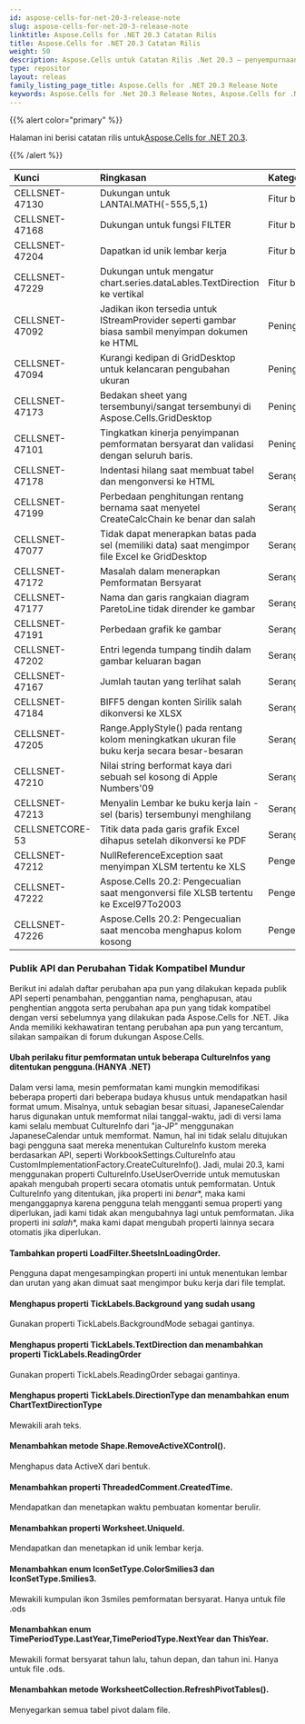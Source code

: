 ```yaml
---
id: aspose-cells-for-net-20-3-release-note
slug: aspose-cells-for-net-20-3-release-note
linktitle: Aspose.Cells for .NET 20.3 Catatan Rilis
title: Aspose.Cells for .NET 20.3 Catatan Rilis
weight: 50
description: Aspose.Cells untuk Catatan Rilis .Net 20.3 – penyempurnaan terbaru, fitur baru, dan perbaikan
type: repositor
layout: releas
family_listing_page_title: Aspose.Cells for .NET 20.3 Release Note
keywords: Aspose.Cells for .Net 20.3 Release Notes, Aspose.Cells for .Net 20.3 updates and fixe
---
```

{{% alert color="primary" %}} 

 Halaman ini berisi catatan rilis untuk[Aspose.Cells for .NET 20.3](https://www.nuget.org/packages/Aspose.Cells/20.3.0).

{{% /alert %}} 

|**Kunci**|**Ringkasan**|**Kategori**|
| :- | :- | :- |
|CELLSNET-47130|Dukungan untuk LANTAI.MATH(-555,5,1)|Fitur baru|
|CELLSNET-47168|Dukungan untuk fungsi FILTER|Fitur baru|
|CELLSNET-47204|Dapatkan id unik lembar kerja|Fitur baru|
|CELLSNET-47229|Dukungan untuk mengatur chart.series.dataLables.TextDirection ke vertikal|Fitur baru|
|CELLSNET-47092|Jadikan ikon tersedia untuk IStreamProvider seperti gambar biasa sambil menyimpan dokumen ke HTML|Peningkatan|
|CELLSNET-47094|Kurangi kedipan di GridDesktop untuk kelancaran pengubahan ukuran|Peningkatan|
|CELLSNET-47173|Bedakan sheet yang tersembunyi/sangat tersembunyi di Aspose.Cells.GridDesktop|Peningkatan|
|CELLSNET-47101|Tingkatkan kinerja penyimpanan pemformatan bersyarat dan validasi dengan seluruh baris.|Peningkatan|
|CELLSNET-47178|Indentasi hilang saat membuat tabel dan mengonversi ke HTML|Serangga|
|CELLSNET-47199|Perbedaan penghitungan rentang bernama saat menyetel CreateCalcChain ke benar dan salah|Serangga|
|CELLSNET-47077|Tidak dapat menerapkan batas pada sel (memiliki data) saat mengimpor file Excel ke GridDesktop|Serangga|
|CELLSNET-47172|Masalah dalam menerapkan Pemformatan Bersyarat|Serangga|
|CELLSNET-47177|Nama dan garis rangkaian diagram ParetoLine tidak dirender ke gambar|Serangga|
|CELLSNET-47191|Perbedaan grafik ke gambar|Serangga|
|CELLSNET-47202|Entri legenda tumpang tindih dalam gambar keluaran bagan|Serangga|
|CELLSNET-47167|Jumlah tautan yang terlihat salah|Serangga|
|CELLSNET-47184|BIFF5 dengan konten Sirilik salah dikonversi ke XLSX|Serangga|
|CELLSNET-47205|Range.ApplyStyle() pada rentang kolom meningkatkan ukuran file buku kerja secara besar-besaran|Serangga|
|CELLSNET-47210|Nilai string berformat kaya dari sebuah sel kosong di Apple Numbers'09|Serangga|
|CELLSNET-47213|Menyalin Lembar ke buku kerja lain - sel (baris) tersembunyi menghilang|Serangga|
|CELLSNETCORE-53|Titik data pada garis grafik Excel dihapus setelah dikonversi ke PDF|Serangga|
|CELLSNET-47212|NullReferenceException saat menyimpan XLSM tertentu ke XLS|Pengecualian|
|CELLSNET-47222|Aspose.Cells 20.2: Pengecualian saat mengonversi file XLSB tertentu ke Excel97To2003|Pengecualian|
|CELLSNET-47226|Aspose.Cells 20.2: Pengecualian saat mencoba menghapus kolom kosong|Pengecualian|
###  **Publik API dan Perubahan Tidak Kompatibel Mundur**
Berikut ini adalah daftar perubahan apa pun yang dilakukan kepada publik API seperti penambahan, penggantian nama, penghapusan, atau penghentian anggota serta perubahan apa pun yang tidak kompatibel dengan versi sebelumnya yang dilakukan pada Aspose.Cells for .NET. Jika Anda memiliki kekhawatiran tentang perubahan apa pun yang tercantum, silakan sampaikan di forum dukungan Aspose.Cells.
####  **Ubah perilaku fitur pemformatan untuk beberapa CultureInfos yang ditentukan pengguna.(HANYA .NET)**
Dalam versi lama, mesin pemformatan kami mungkin memodifikasi beberapa properti dari beberapa budaya khusus untuk mendapatkan hasil format umum. Misalnya, untuk sebagian besar situasi, JapaneseCalendar harus digunakan untuk memformat nilai tanggal-waktu, jadi di versi lama kami selalu membuat CultureInfo dari "ja-JP" menggunakan JapaneseCalendar untuk memformat. Namun, hal ini tidak selalu ditujukan bagi pengguna saat mereka menentukan CultureInfo kustom mereka berdasarkan API, seperti WorkbookSettings.CultureInfo atau CustomImplementationFactory.CreateCultureInfo(). Jadi, mulai 20.3, kami menggunakan properti CultureInfo.UseUserOverride untuk memutuskan apakah mengubah properti secara otomatis untuk pemformatan. Untuk CultureInfo yang ditentukan, jika properti ini *benar**, maka kami menganggapnya karena pengguna telah mengganti semua properti yang diperlukan, jadi kami tidak akan mengubahnya lagi untuk pemformatan. Jika properti ini *salah**, maka kami dapat mengubah properti lainnya secara otomatis jika diperlukan.
####  **Tambahkan properti LoadFilter.SheetsInLoadingOrder.**
Pengguna dapat mengesampingkan properti ini untuk menentukan lembar dan urutan yang akan dimuat saat mengimpor buku kerja dari file templat.
####  **Menghapus properti TickLabels.Background yang sudah usang**
Gunakan properti TickLabels.BackgroundMode sebagai gantinya.
####  **Menghapus properti TickLabels.TextDirection dan menambahkan properti TickLabels.ReadingOrder**
Gunakan properti TickLabels.ReadingOrder sebagai gantinya.
####  **Menghapus properti TickLabels.DirectionType dan menambahkan enum ChartTextDirectionType**
Mewakili arah teks.
####  **Menambahkan metode Shape.RemoveActiveXControl().**
Menghapus data ActiveX dari bentuk.
####  **Menambahkan properti ThreadedComment.CreatedTime.**
Mendapatkan dan menetapkan waktu pembuatan komentar berulir.
####  **Menambahkan properti Worksheet.UniqueId.**
Mendapatkan dan menetapkan id unik lembar kerja.
####  **Menambahkan enum IconSetType.ColorSmilies3 dan IconSetType.Smilies3.**
Mewakili kumpulan ikon 3smiles pemformatan bersyarat. Hanya untuk file .ods
####  **Menambahkan enum TimePeriodType.LastYear,TimePeriodType.NextYear dan ThisYear.**
Mewakili format bersyarat tahun lalu, tahun depan, dan tahun ini. Hanya untuk file .ods.
####  **Menambahkan metode WorksheetCollection.RefreshPivotTables().**
Menyegarkan semua tabel pivot dalam file.
